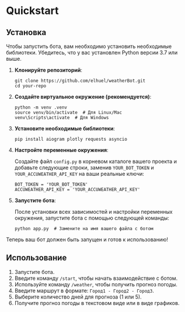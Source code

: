 
# Quickstart

## Установка

Чтобы запустить бота, вам необходимо установить необходимые библиотеки. Убедитесь, что у вас установлен Python версии 3.7 или выше.

1. **Клонируйте репозиторий**:

   ```
   git clone https://github.com/elhuel/weatherBot.git
   cd your-repo
   ```

2. **Создайте виртуальное окружение (рекомендуется)**:

   ```
   python -m venv .venv
   source venv/bin/activate  # Для Linux/Mac
   venv\Scripts\activate  # Для Windows
   ```

3. **Установите необходимые библиотеки**:




   ```
   pip install aiogram plotly requests asyncio
   ```

4. **Настройте переменные окружения**:

   Создайте файл `config.py` в корневом каталоге вашего проекта и добавьте следующие строки, заменив `YOUR_BOT_TOKEN` и `YOUR_ACCUWEATHER_API_KEY` на ваши реальные ключи:

   ```
   BOT_TOKEN = 'YOUR_BOT_TOKEN'
   ACCUWEATHER_API_KEY = 'YOUR_ACCUWEATHER_API_KEY'
   ```

5. **Запустите бота**:

   После установки всех зависимостей и настройки переменных окружения, запустите бота с помощью следующей команды:

   ```
   python app.py  # Замените на имя вашего файла с ботом
   ```

Теперь ваш бот должен быть запущен и готов к использованию!

## Использование

1. Запустите бота.
2. Введите команду `/start`, чтобы начать взаимодействие с ботом.
3. Используйте команду `/weather`, чтобы получить прогноз погоды.
4. Введите маршрут в формате: `Город1 - Город2 - Город3`.
5. Выберите количество дней для прогноза (1 или 5).
6. Получите прогноз погоды в текстовом виде или в виде графиков.

